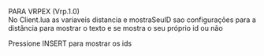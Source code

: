 PARA VRPEX (Vrp.1.0)</br>
No Client.lua as variaveis 
distancia e mostraSeuID sao configurações para a distância para mostrar o texto e se mostra o seu próprio id ou não

Pressione INSERT para mostrar os ids
